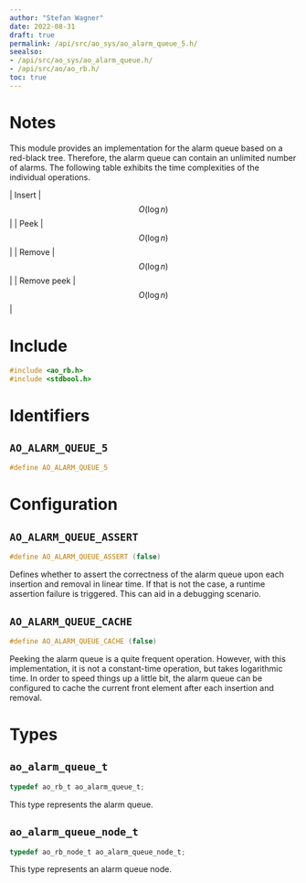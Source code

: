 ```yaml
---
author: "Stefan Wagner"
date: 2022-08-31
draft: true
permalink: /api/src/ao_sys/ao_alarm_queue_5.h/
seealso:
- /api/src/ao_sys/ao_alarm_queue.h/
- /api/src/ao/ao_rb.h/
toc: true
---
```


# Notes

This module provides an implementation for the alarm queue based on a red-black tree. Therefore, the alarm queue can contain an unlimited number of alarms. The following table exhibits the time complexities of the individual operations.

| Insert | $$O(\log n)$$ |
| Peek | $$O(\log n)$$ |
| Remove | $$O(\log n)$$ |
| Remove peek | $$O(\log n)$$ |

# Include

```c
#include <ao_rb.h>
#include <stdbool.h>
```

# Identifiers

## `AO_ALARM_QUEUE_5`

```c
#define AO_ALARM_QUEUE_5
```

# Configuration

## `AO_ALARM_QUEUE_ASSERT`

```c
#define AO_ALARM_QUEUE_ASSERT (false)
```

Defines whether to assert the correctness of the alarm queue upon each insertion and removal in linear time. If that is not the case, a runtime assertion failure is triggered. This can aid in a debugging scenario.

## `AO_ALARM_QUEUE_CACHE`

```c
#define AO_ALARM_QUEUE_CACHE (false)
```

Peeking the alarm queue is a quite frequent operation. However, with this implementation, it is not a constant-time operation, but takes logarithmic time. In order to speed things up a little bit, the alarm queue can be configured to cache the current front element after each insertion and removal.

# Types

## `ao_alarm_queue_t`

```c
typedef ao_rb_t ao_alarm_queue_t;
```

This type represents the alarm queue.

## `ao_alarm_queue_node_t`

```c
typedef ao_rb_node_t ao_alarm_queue_node_t;
```

This type represents an alarm queue node.
